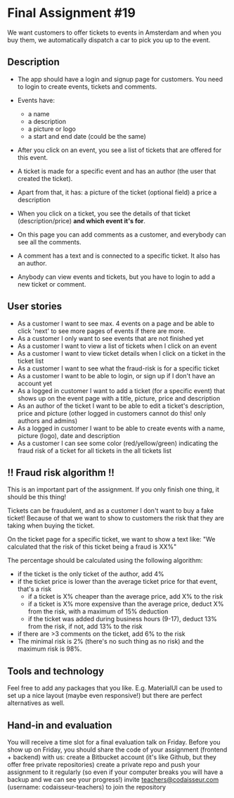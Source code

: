 # Final Assignment #19

We want customers to offer tickets to events in Amsterdam and when you buy them, we automatically
dispatch a car to pick you up to the event.


## Description

- The app should have a login and signup page for customers.
You need to login to create events, tickets and comments.

- Events have:

  - a name
  - a description
  - a picture or logo
  - a start and end date (could be the same)

- After you click on an event, you see a list of tickets that are offered for this event.

- A ticket is made for a specific event and has an author (the user that created the ticket).
- Apart from that, it has:
  a picture of the ticket (optional field)
  a price
  a description

* When you click on a ticket, you see the details of that ticket (description/price) **and which event it's for**.

* On this page you can add comments as a customer, and everybody can see all the comments.
* A comment has a text and is connected to a specific ticket. It also has an author.

- Anybody can view events and tickets, but you have to login to add a new ticket or comment.


## User stories

  - As a customer I want to see max. 4 events on a page
      and be able to click 'next' to see more pages of events if there are more.
  - As a customer I only want to see events that are not finished yet
  - As a customer I want to view a list of tickets when I click on an event
  - As a customer I want to view ticket details when I click on a ticket in the ticket list
  - As a customer I want to see what the fraud-risk is for a specific ticket
  - As a customer I want to be able to login, or sign up if I don't have an account yet
  - As a logged in customer I want to add a ticket (for a specific event) 
      that shows up on the event page with a title, picture, price and description
  - As an author of the ticket I want to be able to edit a ticket's description, price and picture
      (other logged in customers cannot do this! only authors and admins)
  - As a logged in customer I want to be able to create events
      with a name, picture (logo), date and description
  - As a customer I can see some color (red/yellow/green) indicating the fraud risk
      of a ticket for all tickets in the all tickets list



## !! Fraud risk algorithm !!

This is an important part of the assignment. If you only finish one thing, it should be this thing!

Tickets can be fraudulent, and as a customer I don't want to buy a fake ticket! Because of that we want to show to customers the risk that they are taking when buying the ticket.

On the ticket page for a specific ticket, we want to show a text like:
"We calculated that the risk of this ticket being a fraud is XX%"

The percentage should be calculated using the following algorithm:

  - if the ticket is the only ticket of the author, add 4%
  - if the ticket price is lower than the average ticket price for that event, that's a risk
    - if a ticket is X% cheaper than the average price, add X% to the risk
    - if a ticket is X% more expensive than the average price, deduct X% from the risk, with a maximum of 15% deduction
    - if the ticket was added during business hours (9-17), deduct 13% from the risk, if not, add 13% to the risk
  - if there are >3 comments on the ticket, add 6% to the risk
  - The minimal risk is 2% (there's no such thing as no risk) and the maximum risk is 98%.



## Tools and technology

Feel free to add any packages that you like. E.g. MaterialUI can be used to set up a nice layout (maybe
even responsive!) but there are perfect alternatives as well.



## Hand-in and evaluation

You will receive a time slot for a final evaluation talk on Friday. Before you show up on Friday, you should
share the code of your assignment (frontend + backend) with us:
create a Bitbucket account (it's like Github, but they offer free private repositories)
create a private repo and push your assignment to it regularly (so even if your computer breaks you
will have a backup and we can see your progress!)
invite teachers@codaisseur.com (username: codaisseur-teachers) to join the repository


